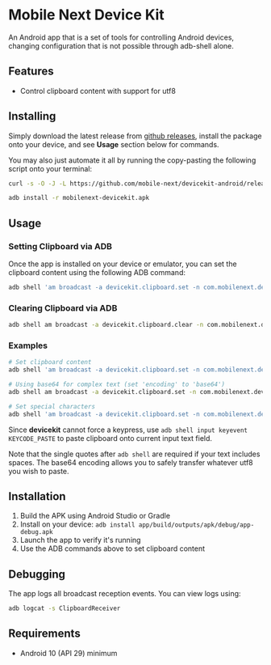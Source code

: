 # Mobile Next Device Kit

An Android app that is a set of tools for controlling Android devices, changing configuration
that is not possible through adb-shell alone.

## Features

- Control clipboard content with support for utf8

## Installing

Simply download the latest release from [github releases](https://github.com/mobile-next/devicekit-android/releases), install the package onto your device, and see **Usage** section below for commands.

You may also just automate it all by running the copy-pasting the following script onto your terminal:
```bash
curl -s -O -J -L https://github.com/mobile-next/devicekit-android/releases/download/0.0.10/mobilenext-devicekit.apk

adb install -r mobilenext-devicekit.apk
```

## Usage

### Setting Clipboard via ADB

Once the app is installed on your device or emulator, you can set the clipboard content using the following ADB command:

```bash
adb shell 'am broadcast -a devicekit.clipboard.set -n com.mobilenext.devicekit/.ClipboardBroadcastReceiver -e text "this can be pasted now"'
```

### Clearing Clipboard via ADB

```bash
adb shell am broadcast -a devicekit.clipboard.clear -n com.mobilenext.devicekit/.ClipboardBroadcastReceiver
```

### Examples

```bash
# Set clipboard content
adb shell 'am broadcast -a devicekit.clipboard.set -n com.mobilenext.devicekit/.ClipboardBroadcastReceiver -e text "Hello World"'

# Using base64 for complex text (set 'encoding' to 'base64')
adb shell am broadcast -a devicekit.clipboard.set -n com.mobilenext.devicekit/.ClipboardBroadcastReceiver -e encoding "base64" -e text "4pyM77iP"

# Set special characters
adb shell 'am broadcast -a devicekit.clipboard.set -n com.mobilenext.devicekit/.ClipboardBroadcastReceiver -e text "こんにちは世界"'
```

Since **devicekit** cannot force a keypress, use `adb shell input keyevent KEYCODE_PASTE` to paste clipboard onto current input text field.

Note that the single quotes after `adb shell` are required if your text includes spaces. The base64 encoding allows you to safely transfer whatever utf8 you wish to paste.

## Installation

1. Build the APK using Android Studio or Gradle
2. Install on your device: `adb install app/build/outputs/apk/debug/app-debug.apk`
3. Launch the app to verify it's running
4. Use the ADB commands above to set clipboard content

## Debugging

The app logs all broadcast reception events. You can view logs using:

```bash
adb logcat -s ClipboardReceiver
```

## Requirements

- Android 10 (API 29) minimum
